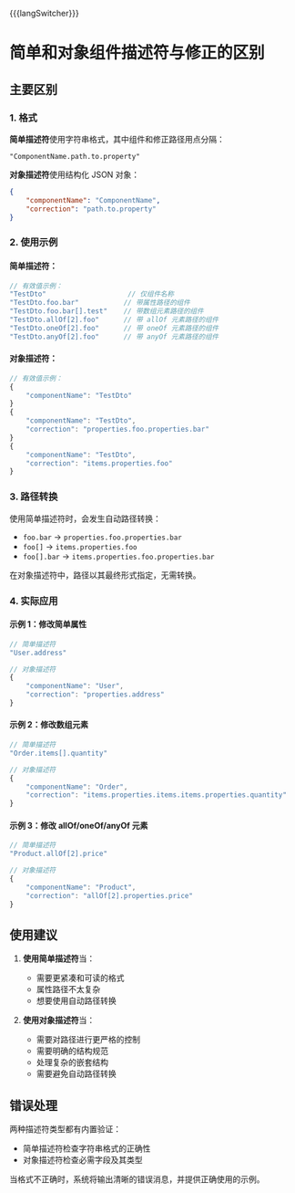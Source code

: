{{{langSwitcher}}}

# 简单和对象组件描述符与修正的区别

## 主要区别

### 1. 格式

**简单描述符**使用字符串格式，其中组件和修正路径用点分隔：
```
"ComponentName.path.to.property"
```

**对象描述符**使用结构化 JSON 对象：
```json
{
    "componentName": "ComponentName",
    "correction": "path.to.property"
}
```

### 2. 使用示例

#### 简单描述符：
```typescript
// 有效值示例：
"TestDto"                    // 仅组件名称
"TestDto.foo.bar"           // 带属性路径的组件
"TestDto.foo.bar[].test"    // 带数组元素路径的组件
"TestDto.allOf[2].foo"      // 带 allOf 元素路径的组件
"TestDto.oneOf[2].foo"      // 带 oneOf 元素路径的组件
"TestDto.anyOf[2].foo"      // 带 anyOf 元素路径的组件
```

#### 对象描述符：
```typescript
// 有效值示例：
{
    "componentName": "TestDto"
}
{
    "componentName": "TestDto",
    "correction": "properties.foo.properties.bar"
}
{
    "componentName": "TestDto",
    "correction": "items.properties.foo"
}
```

### 3. 路径转换

使用简单描述符时，会发生自动路径转换：
- `foo.bar` → `properties.foo.properties.bar`
- `foo[]` → `items.properties.foo`
- `foo[].bar` → `items.properties.foo.properties.bar`

在对象描述符中，路径以其最终形式指定，无需转换。

### 4. 实际应用

#### 示例 1：修改简单属性
```typescript
// 简单描述符
"User.address"

// 对象描述符
{
    "componentName": "User",
    "correction": "properties.address"
}
```

#### 示例 2：修改数组元素
```typescript
// 简单描述符
"Order.items[].quantity"

// 对象描述符
{
    "componentName": "Order",
    "correction": "items.properties.items.items.properties.quantity"
}
```

#### 示例 3：修改 allOf/oneOf/anyOf 元素
```typescript
// 简单描述符
"Product.allOf[2].price"

// 对象描述符
{
    "componentName": "Product",
    "correction": "allOf[2].properties.price"
}
```

## 使用建议

1. **使用简单描述符**当：
    - 需要更紧凑和可读的格式
    - 属性路径不太复杂
    - 想要使用自动路径转换

2. **使用对象描述符**当：
    - 需要对路径进行更严格的控制
    - 需要明确的结构规范
    - 处理复杂的嵌套结构
    - 需要避免自动路径转换

## 错误处理

两种描述符类型都有内置验证：
- 简单描述符检查字符串格式的正确性
- 对象描述符检查必需字段及其类型

当格式不正确时，系统将输出清晰的错误消息，并提供正确使用的示例。 